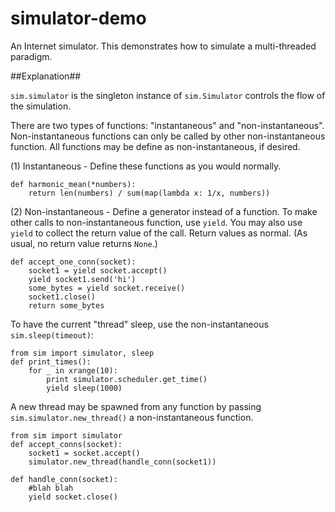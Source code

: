 simulator-demo
==============

An Internet simulator. This demonstrates how to simulate a multi-threaded paradigm.

##Explanation##

`sim.simulator` is the singleton instance of `sim.Simulator` controls the flow of the simulation.

There are two types of functions: "instantaneous" and "non-instantaneous". Non-instantaneous
functions can only be called by other non-instantaneous function. All functions may be define as
non-instantaneous, if desired.

(1) Instantaneous - Define these functions as you would normally.
 
    def harmonic_mean(*numbers):
        return len(numbers) / sum(map(lambda x: 1/x, numbers))


(2) Non-instantaneous - Define a generator instead of a function. To make other calls to
non-instantaneous function, use `yield`. You may also use `yield` to collect the return value of
the call. Return values as normal. (As usual, no return value returns `None`.)

    def accept_one_conn(socket):
        socket1 = yield socket.accept()
        yield socket1.send('hi')
        some_bytes = yield socket.receive()
        socket1.close()
        return some_bytes

To have the current "thread" sleep, use the non-instantaneous `sim.sleep(timeout)`:
    
    from sim import simulator, sleep
    def print_times():
        for _ in xrange(10):
            print simulator.scheduler.get_time()
            yield sleep(1000)

A new thread may be spawned from any function by passing `sim.simulator.new_thread()` a
non-instantaneous function.
    
    from sim import simulator
    def accept_conns(socket):
        socket1 = socket.accept()
        simulator.new_thread(handle_conn(socket1))
    
    def handle_conn(socket):
        #blah blah
        yield socket.close()
